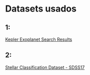 # Datasets usados

## 1:

[Kepler Exoplanet Search Results](https://www.kaggle.com/datasets/nasa/kepler-exoplanet-search-results)

## 2:

[Stellar Classification Dataset - SDSS17](https://www.kaggle.com/datasets/fedesoriano/stellar-classification-dataset-sdss17)

